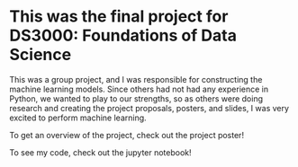 # This was the final project for DS3000: Foundations of Data Science

This was a group project, and I was responsible for constructing the machine learning models. Since others had not had any experience in Python, we wanted to play to our strengths, so as others were doing research and creating the project proposals, posters, and slides, I was very excited to perform machine learning.

To get an overview of the project, check out the project poster!

To see my code, check out the jupyter notebook!
